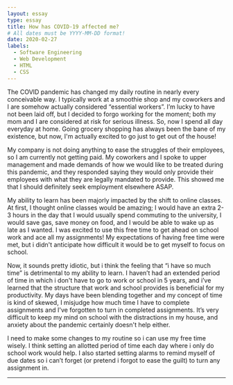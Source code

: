 ```yaml
---
layout: essay
type: essay
title: How has COVID-19 affected me?
# All dates must be YYYY-MM-DD format!
date: 2020-02-27
labels:
  - Software Engineering
  - Web Development
  - HTML
  - CSS
---
```


The COVID pandemic has changed my daily routine in nearly every conceivable way. I typically work at a smoothie shop and my coworkers and I are somehow actually considered “essential workers”. I’m lucky to have not been laid off, but I decided to forgo working for the moment; both my mom and I are considered at risk for serious illness. So, now I spend all day everyday at home. Going grocery shopping has always been the bane of my existence, but now, I'm actually excited to go just to get out of the house! 

My company is not doing anything to ease the struggles of their employees, so I am currently not getting paid. My coworkers and I spoke to upper management and made demands of how we would like to be treated during this pandemic, and they responded saying they would only provide their employees with what they are legally mandated to provide. This showed me that I should definitely seek employment elsewhere ASAP.

My ability to learn has been majorly impacted by the shift to online classes. At first, I thought online classes would be amazing; I would have an extra 2-3 hours in the day that I would usually spend commuting to the university, I would save gas, save money on food, and I would be able to wake up as late as I wanted. I was excited to use this free time to get ahead on school work and ace all my assignments! My expectations of having free time were met, but i didn't anticipate how difficult it would be to get myself to focus on school. 

Now, it sounds pretty idiotic, but i think the feeling that “i have so much time” is detrimental to my ability to learn. I haven’t had an extended period of time in which i don't have to go to work or school in 5 years, and i’ve learned that the structure that work and school provides is beneficial for my productivity. My days have been blending together and my concept of time is kind of skewed, I misjudge how much time I have to complete assignments and I've forgotten to turn in completed assignments. It’s very difficult to keep my mind on school with the distractions in my house, and anxiety about the pandemic certainly doesn't help either.

I need to make some changes to my routine so i can use my free time wisely. I think setting an allotted period of time each day where i only do school work would help. I also started setting alarms to remind myself of due dates so i can’t forget (or pretend i forgot to ease the guilt) to turn any assignment in.


<hr>
